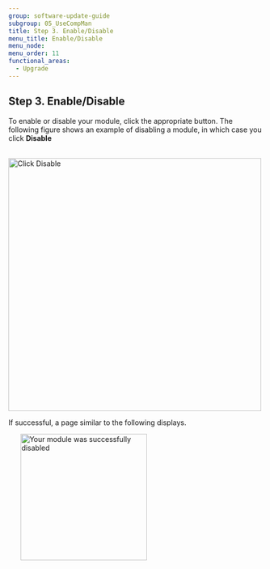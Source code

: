 ```yaml
---
group: software-update-guide
subgroup: 05_UseCompMan
title: Step 3. Enable/Disable
menu_title: Enable/Disable
menu_node:
menu_order: 11
functional_areas:
  - Upgrade
---
```


## Step 3. Enable/Disable

To enable or disable your module, click the appropriate button. The following figure shows an example of disabling a module, in which case you click **Disable**

&nbsp;&nbsp;&nbsp;&nbsp;&nbsp;&nbsp;<img src="{{ site.baseurl }}/common/images/modman_actions_disable.png" width="500px" alt="Click Disable">

If successful, a page similar to the following displays.

&nbsp;&nbsp;&nbsp;&nbsp;&nbsp;&nbsp;<img src="{{ site.baseurl }}/common/images/modman_disable_success.png" width="250px" alt="Your module was successfully disabled">
